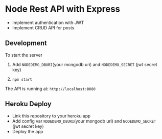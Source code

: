# Node Rest API with Express

* Implement authentication with JWT
* Implement CRUD API for posts

## Development

To start the server

1. Add `NODEDEMO_DBURI`(your mongodb uri) and `NODEDEMO_SECRET` (jwt secret key)

2. `npm start`

The API is running at: `http://localhost:8080`

## Heroku Deploy

* Link this repository to your heroku app
* Add config var `NODEDEMO_DBURI`(your mongodb uri) and `NODEDEMO_SECRET` (jwt secret key)
* Deploy the app
